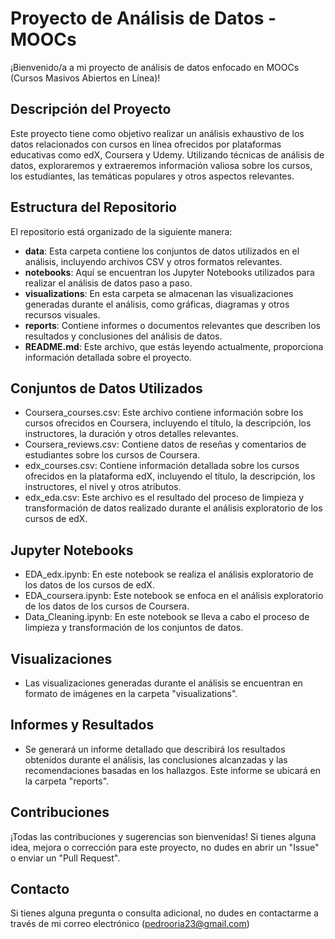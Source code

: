 # Proyecto de Análisis de Datos - MOOCs

¡Bienvenido/a a mi proyecto de análisis de datos enfocado en MOOCs (Cursos Masivos Abiertos en Línea)!

## Descripción del Proyecto

Este proyecto tiene como objetivo realizar un análisis exhaustivo de los datos relacionados con cursos en línea ofrecidos por plataformas educativas como edX, Coursera y Udemy. Utilizando técnicas de análisis de datos, exploraremos y extraeremos información valiosa sobre los cursos, los estudiantes, las temáticas populares y otros aspectos relevantes.

## Estructura del Repositorio

El repositorio está organizado de la siguiente manera:

- **data**: Esta carpeta contiene los conjuntos de datos utilizados en el análisis, incluyendo archivos CSV y otros formatos relevantes.
- **notebooks**: Aquí se encuentran los Jupyter Notebooks utilizados para realizar el análisis de datos paso a paso.
- **visualizations**: En esta carpeta se almacenan las visualizaciones generadas durante el análisis, como gráficas, diagramas y otros recursos visuales.
- **reports**: Contiene informes o documentos relevantes que describen los resultados y conclusiones del análisis de datos.
- **README.md**: Este archivo, que estás leyendo actualmente, proporciona información detallada sobre el proyecto.

## Conjuntos de Datos Utilizados

- Coursera_courses.csv: Este archivo contiene información sobre los cursos ofrecidos en Coursera, incluyendo el título, la descripción, los instructores, la duración y otros detalles relevantes.
- Coursera_reviews.csv: Contiene datos de reseñas y comentarios de estudiantes sobre los cursos de Coursera.
- edx_courses.csv: Contiene información detallada sobre los cursos ofrecidos en la plataforma edX, incluyendo el título, la descripción, los instructores, el nivel y otros atributos.
- edx_eda.csv: Este archivo es el resultado del proceso de limpieza y transformación de datos realizado durante el análisis exploratorio de los cursos de edX.

## Jupyter Notebooks

- EDA_edx.ipynb: En este notebook se realiza el análisis exploratorio de los datos de los cursos de edX.
- EDA_coursera.ipynb: Este notebook se enfoca en el análisis exploratorio de los datos de los cursos de Coursera.
- Data_Cleaning.ipynb: En este notebook se lleva a cabo el proceso de limpieza y transformación de los conjuntos de datos.

## Visualizaciones

- Las visualizaciones generadas durante el análisis se encuentran en formato de imágenes en la carpeta "visualizations".

## Informes y Resultados

- Se generará un informe detallado que describirá los resultados obtenidos durante el análisis, las conclusiones alcanzadas y las recomendaciones basadas en los hallazgos. Este informe se ubicará en la carpeta "reports".

## Contribuciones

¡Todas las contribuciones y sugerencias son bienvenidas! Si tienes alguna idea, mejora o corrección para este proyecto, no dudes en abrir un "Issue" o enviar un "Pull Request".

## Contacto

Si tienes alguna pregunta o consulta adicional, no dudes en contactarme a través de mi correo electrónico (pedrooria23@gmail.com)
